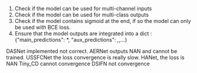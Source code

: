 1. Check if the model can be used for multi-channel inputs
2. Check if the model can be used for multi-class outputs
3. Check if the model contains sigmoid at the end, if so the model can only be used with BCE loss.
4. Ensure that the model outputs are integrated into a dict : {"main_predictions": *, "aux_predictions": *,*,...}

DASNet implemented not correct.
AERNet outputs NAN and cannot be trained.
USSFCNet the loss convergence is really slow.
HANet, the loss is NAN
Tiny_CD cannot convergence
DSIFN not convergence
